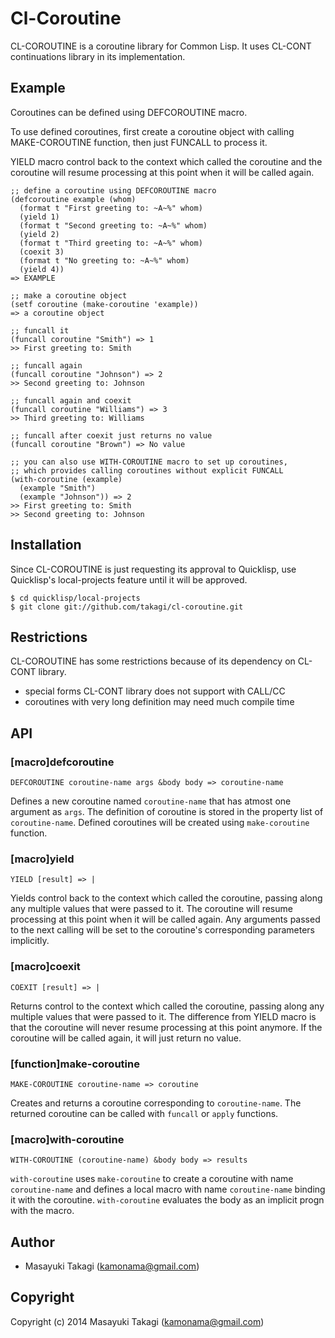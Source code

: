 # Cl-Coroutine

CL-COROUTINE is a coroutine library for Common Lisp. It uses CL-CONT continuations library in its implementation.

## Example

Coroutines can be defined using DEFCOROUTINE macro.

To use defined coroutines, first create a coroutine object with calling MAKE-COROUTINE function, then just FUNCALL to process it.

YIELD macro control back to the context which called the coroutine and the coroutine will resume processing at this point when it will be called again.

    ;; define a coroutine using DEFCOROUTINE macro
    (defcoroutine example (whom)
      (format t "First greeting to: ~A~%" whom)
      (yield 1)
      (format t "Second greeting to: ~A~%" whom)
      (yield 2)
      (format t "Third greeting to: ~A~%" whom)
      (coexit 3)
      (format t "No greeting to: ~A~%" whom)
      (yield 4))
    => EXAMPLE

    ;; make a coroutine object
    (setf coroutine (make-coroutine 'example))
    => a coroutine object

    ;; funcall it
    (funcall coroutine "Smith") => 1
    >> First greeting to: Smith

    ;; funcall again
    (funcall coroutine "Johnson") => 2
    >> Second greeting to: Johnson

    ;; funcall again and coexit
    (funcall coroutine "Williams") => 3
    >> Third greeting to: Williams

    ;; funcall after coexit just returns no value
    (funcall coroutine "Brown") => No value

    ;; you can also use WITH-COROUTINE macro to set up coroutines,
    ;; which provides calling coroutines without explicit FUNCALL
    (with-coroutine (example)
      (example "Smith")
      (example "Johnson")) => 2
    >> First greeting to: Smith
    >> Second greeting to: Johnson


## Installation

Since CL-COROUTINE is just requesting its approval to Quicklisp, use Quicklisp's local-projects feature until it will be approved.

    $ cd quicklisp/local-projects
    $ git clone git://github.com/takagi/cl-coroutine.git


## Restrictions

CL-COROUTINE has some restrictions because of its dependency on CL-CONT library.
* special forms CL-CONT library does not support with CALL/CC
* coroutines with very long definition may need much compile time


## API

### [macro]defcoroutine

    DEFCOROUTINE coroutine-name args &body body => coroutine-name

Defines a new coroutine named `coroutine-name` that has atmost one argument as `args`. The definition of coroutine is stored in the property list of `coroutine-name`. Defined coroutines will be created using `make-coroutine` function.

### [macro]yield

    YIELD [result] => |

Yields control back to the context which called the coroutine, passing along any multiple values that were passed to it. The coroutine will resume processing at this point when it will be called again. Any arguments passed to the next calling will be set to the coroutine's corresponding parameters implicitly.

### [macro]coexit

    COEXIT [result] => |

Returns control to the context which called the coroutine, passing along any multiple values that were passed to it. The difference from YIELD macro is that the coroutine will never resume processing at this point anymore. If the coroutine will be called again, it will just return no value.

### [function]make-coroutine

    MAKE-COROUTINE coroutine-name => coroutine

Creates and returns a coroutine corresponding to `coroutine-name`. The returned coroutine can be called with `funcall` or `apply` functions.

### [macro]with-coroutine

    WITH-COROUTINE (coroutine-name) &body body => results

`with-coroutine` uses `make-coroutine` to create a coroutine with name `coroutine-name` and defines a local macro with name `coroutine-name` binding it with the coroutine. `with-coroutine` evaluates the body as an implicit progn with the macro.


## Author

* Masayuki Takagi (kamonama@gmail.com)

## Copyright

Copyright (c) 2014 Masayuki Takagi (kamonama@gmail.com)
